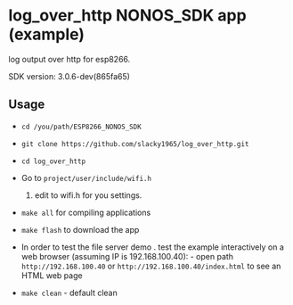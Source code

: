 # log_over_http NONOS_SDK app (example)

log output over http for esp8266.

SDK version: 3.0.6-dev(865fa65)

## Usage

* `cd /you/path/ESP8266_NONOS_SDK`
* `git clone https://github.com/slacky1965/log_over_http.git`
* `cd log_over_http`

* Go to `project/user/include/wifi.h`
	1. edit to wifi.h for you settings.
	
* `make all` for compiling applications
* `make flash` to download the app
* In order to test the file server demo
	. test the example interactively on a web browser (assuming IP is 192.168.100.40):
		- open path `http://192.168.100.40` or `http://192.168.100.40/index.html` to see an HTML web page

* `make clean` - default clean

	
